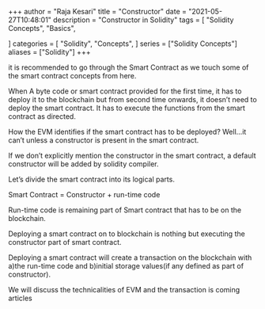 +++
author = "Raja Kesari"
title = "Constructor"
date = "2021-05-27T10:48:01"
description = "Constructor in Solidity"
tags = [
    "Solidity Concepts",
    "Basics",

]
categories = [
    "Solidity",
    "Concepts",
]
series = ["Solidity Concepts"]
aliases = ["Solidity"]
+++

it is recommended to go through the Smart Contract as we touch some of the smart contract concepts from here.
<!--more-->
When A byte code or smart contract provided for the first time, it has to deploy it to the blockchain but from second time onwards, it doesn’t need to deploy the smart contract. It has to execute the functions from the smart contract as directed.

How the EVM identifies if the smart contract has to be deployed? Well…it can’t unless a constructor is present in the smart contract.  

If we don’t explicitly mention the constructor in the smart contract, a default constructor will be added by solidity compiler. 

Let’s divide the smart contract into its logical parts.

Smart Contract = Constructor + run-time code

Run-time code is remaining part of Smart contract that has to be on the blockchain.

Deploying a smart contract on to blockchain is nothing but executing the constructor part of smart contract.

Deploying a smart contract will create a transaction on the blockchain with a)the run-time code and b)initial storage values(if any defined as part of constructor).

We will discuss the technicalities of EVM and the transaction is coming articles
